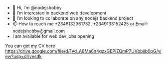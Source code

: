 - 👋 Hi, I’m @nodejshobby
- 👀 I’m interested in backend web development 
- 💞️ I’m looking to collaborate on any nodejs backend project
- 📫 How to reach me +2348132961732, +2349133152425 or Email: nodejshobby@gmail.com
- I am available for web dev jobs opening


You can get my CV here https://drive.google.com/file/d/1Vd_A8Ma6n4gzxGEPlZQmP7UVbbiib0pG/view?usp=drivesdk
<!---
nodejshobby/nodejshobby is a ✨ special ✨ repository because its `README.md` (this file) appears on your GitHub profile.
You can click the Preview link to take a look at your changes.
--->
